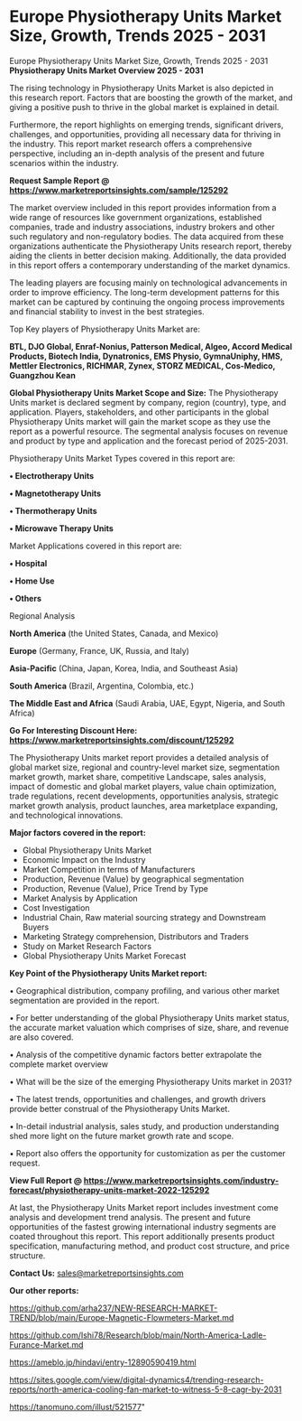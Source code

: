 # Europe Physiotherapy Units Market Size, Growth, Trends 2025 - 2031
Europe Physiotherapy Units Market Size, Growth, Trends 2025 - 2031
<Strong> Physiotherapy Units Market Overview 2025 - 2031</strong>

The rising technology in Physiotherapy Units Market is also depicted in this research report. Factors that are boosting the growth of the market, and giving a positive push to thrive in the global market is explained in detail.

Furthermore, the report highlights on emerging trends, significant drivers, challenges, and opportunities, providing all necessary data for thriving in the industry. This report market research offers a comprehensive perspective, including an in-depth analysis of the present and future scenarios within the industry.

<strong>Request Sample Report @ <a href=https://www.marketreportsinsights.com/sample/125292>https://www.marketreportsinsights.com/sample/125292</a></strong>

The market overview included in this report provides information from a wide range of resources like government organizations, established companies, trade and industry associations, industry brokers and other such regulatory and non-regulatory bodies. The data acquired from these organizations authenticate the Physiotherapy Units research report, thereby aiding the clients in better decision making. Additionally, the data provided in this report offers a contemporary understanding of the market dynamics.

The leading players are focusing mainly on technological advancements in order to improve efficiency. The long-term development patterns for this market can be captured by continuing the ongoing process improvements and financial stability to invest in the best strategies.

Top Key players of Physiotherapy Units Market are:

<strong>BTL, DJO Global, Enraf-Nonius, Patterson Medical, Algeo, Accord Medical Products, Biotech India, Dynatronics, EMS Physio, GymnaUniphy, HMS, Mettler Electronics, RICHMAR, Zynex, STORZ MEDICAL, Cos-Medico, Guangzhou Kean</strong>

<strong><b>Global Physiotherapy Units Market Scope and Size:</b></strong>
The Physiotherapy Units market is declared segment by company, region (country), type, and application. Players, stakeholders, and other participants in the global Physiotherapy Units market will gain the market scope as they use the report as a powerful resource. The segmental analysis focuses on revenue and product by type and application and the forecast period of 2025-2031.

Physiotherapy Units Market Types covered in this report are:

<strong>• Electrotherapy Units

• Magnetotherapy Units

• Thermotherapy Units

• Microwave Therapy Units</strong>

Market Applications covered in this report are:

<strong>• Hospital

• Home Use

• Others</strong> 

Regional Analysis

<strong>North America</strong> (the United States, Canada, and Mexico)

<strong>Europe</strong> (Germany, France, UK, Russia, and Italy)

<strong>Asia-Pacific</strong> (China, Japan, Korea, India, and Southeast Asia)

<strong>South America</strong> (Brazil, Argentina, Colombia, etc.)

<strong>The Middle East and Africa</strong> (Saudi Arabia, UAE, Egypt, Nigeria, and South Africa)

<strong>Go For Interesting Discount Here: <a href=https://www.marketreportsinsights.com/discount/125292>https://www.marketreportsinsights.com/discount/125292</a></strong>

The Physiotherapy Units market report provides a detailed analysis of global market size, regional and country-level market size, segmentation market growth, market share, competitive Landscape, sales analysis, impact of domestic and global market players, value chain optimization, trade regulations, recent developments, opportunities analysis, strategic market growth analysis, product launches, area marketplace expanding, and technological innovations.

<strong><b>Major factors covered in the report:</b></strong>
<ul>
  <li>Global Physiotherapy Units Market </li>
  <li>Economic Impact on the Industry</li>
  <li>Market Competition in terms of Manufacturers</li>
  <li>Production, Revenue (Value) by geographical segmentation</li>
  <li>Production, Revenue (Value), Price Trend by Type</li>
  <li>Market Analysis by Application</li>
  <li>Cost Investigation</li>
  <li>Industrial Chain, Raw material sourcing strategy and Downstream Buyers</li>
  <li>Marketing Strategy comprehension, Distributors and Traders</li>
  <li>Study on Market Research Factors</li>
  <li>Global Physiotherapy Units Market Forecast</li>
</ul>

<strong><b>Key Point of the Physiotherapy Units Market report:</b></strong>

• Geographical distribution, company profiling, and various other market segmentation are provided in the report.

• For better understanding of the global Physiotherapy Units market status, the accurate market valuation which comprises of size, share, and revenue are also covered.

• Analysis of the competitive dynamic factors better extrapolate the complete market overview

• What will be the size of the emerging Physiotherapy Units market in 2031?

• The latest trends, opportunities and challenges, and growth drivers provide better construal of the Physiotherapy Units Market.

• In-detail industrial analysis, sales study, and production understanding shed more light on the future market growth rate and scope.

• Report also offers the opportunity for customization as per the customer request.

<strong><b>View Full Report @ <a href=https://www.marketreportsinsights.com/industry-forecast/physiotherapy-units-market-2022-125292>https://www.marketreportsinsights.com/industry-forecast/physiotherapy-units-market-2022-125292</a></b></strong>


At last, the Physiotherapy Units Market report includes investment come analysis and development trend analysis. The present and future opportunities of the fastest growing international industry segments are coated throughout this report. This report additionally presents product specification, manufacturing method, and product cost structure, and price structure.

<strong>Contact Us:</strong>
sales@marketreportsinsights.com

<strong>Our other reports:</strong>

<a href=https://github.com/arha237/NEW-RESEARCH-MARKET-TREND/blob/main/Europe-Magnetic-Flowmeters-Market.md>https://github.com/arha237/NEW-RESEARCH-MARKET-TREND/blob/main/Europe-Magnetic-Flowmeters-Market.md</a>

<a href=https://github.com/Ishi78/Research/blob/main/North-America-Ladle-Furance-Market.md>https://github.com/Ishi78/Research/blob/main/North-America-Ladle-Furance-Market.md</a>

<a href=https://ameblo.jp/hindavi/entry-12890590419.html>https://ameblo.jp/hindavi/entry-12890590419.html</a>

<a href=https://sites.google.com/view/digital-dynamics4/trending-research-reports/north-america-cooling-fan-market-to-witness-5-8-cagr-by-2031>https://sites.google.com/view/digital-dynamics4/trending-research-reports/north-america-cooling-fan-market-to-witness-5-8-cagr-by-2031</a>

<a href=https://tanomuno.com/illust/521577>https://tanomuno.com/illust/521577</a>"
